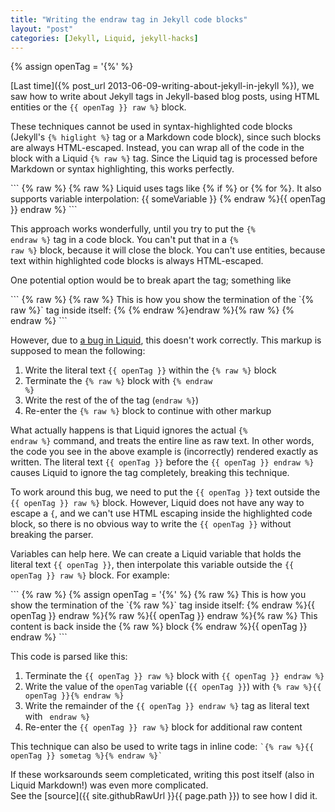 ```yaml
---
title: "Writing the endraw tag in Jekyll code blocks"
layout: "post"
categories: [Jekyll, Liquid, jekyll-hacks]
---
```


{% assign openTag = '{%' %}

[Last time]({% post_url 2013-06-09-writing-about-jekyll-in-jekyll %}), we saw how to write about Jekyll tags in Jekyll-based blog posts, using HTML entities or the `{{ openTag }} raw %}` block.  

These techniques cannot be used in syntax-highlighted code blocks (Jekyll's <code>&#123;% higlight %}</code> tag or a Markdown code block), since such blocks are always HTML-escaped.  Instead, you can wrap all of the code in the block with a Liquid <code>&#123;% raw %}</code> tag.  Since the Liquid tag is processed before Markdown or syntax highlighting, this works perfectly.

<div class="jekyll"></div>
``` {% raw %}
{% raw %}
Liquid uses tags like {% if %} or {% for %}.
It also supports variable interpolation: {{ someVariable }}
{% endraw %}{{ openTag }} endraw %}
```

This approach works wonderfully, until you try to put the <code>&#123;% endraw %}</code> tag in a code block.  You can't put that in a <code>&#123;% raw %}</code> block, because it will close the block.  You can't use entities, because text within highlighted code blocks is always HTML-escaped.  

One potential option would be to break apart the tag; something like

<div class="jekyll"></div>
``` {% raw %}
{% raw %}
This is how you show the termination of the `{% raw %}` tag inside itself: 
{% {% endraw %}endraw %}{% raw %}
{% endraw %}
```

However, due to [a bug in Liquid](https://github.com/Shopify/liquid/issues/204), this doesn't work correctly.  This markup is supposed to mean the following:

 1. Write the literal text `{{ openTag }}` within the <code>&#123;% raw %}</code> block
 1. Terminate the <code>&#123;% raw %}</code> block with <code>&#123;% endraw %}</code>
 1. Write the rest of the of the tag (`endraw %}`)
 1. Re-enter the  <code>&#123;% raw %}</code> block to continue with other markup

What actually happens is that Liquid ignores the actual <code>&#123;% endraw %}</code> command, and treats the entire line as raw text.  In other words, the code you see in the above example is (incorrectly) rendered exactly as written.  The literal text `{{ openTag }}` before the `{{ openTag }} endraw %}` causes Liquid to ignore the tag completely, breaking this technique.

To work around this bug, we need to put the `{{ openTag }}` text outside the `{{ openTag }} raw %}` block.  However, Liquid does not have any way to escape a `{`, and we can't use HTML escaping inside the highlighted code block, so there is no obvious way to write the `{{ openTag }}`  without breaking the parser.

Variables can help here.  We can create a Liquid variable that holds the literal text `{{ openTag }}`, then interpolate this variable outside the `{{ openTag }} raw %}` block.
For example:

<div class="jekyll"></div>
``` {% raw %}
{% assign openTag = '{%' %}
{% raw %}
This is how you show the termination of the `{% raw %}` tag inside itself: 
{% endraw %}{{ openTag }} endraw %}{% raw %}{{ openTag }} endraw %}{% raw %}
This content is back inside the {% raw %} block
{% endraw %}{{ openTag }} endraw %}
```

This code is parsed like this:
 
 1. Terminate the `{{ openTag }} raw %}` block with `{{ openTag }} endraw %}`
 2. Write the value of the `openTag` variable (`{{ openTag }}`) with `{% raw %}{{ openTag }}{% endraw %}`
 3. Write the remainder of the `{{ openTag }} endraw %}` tag as literal text with <code>&nbsp;endraw %}</code>
 4. Re-enter the `{{ openTag }} raw %}` block for additional raw content

This technique can also be used to write tags in inline code: <code>&#96;{% raw %}{{ openTag }} sometag %}{% endraw  %}&#96;</code>

If these worksarounds seem completicated, writing this post itself (also in Liquid Markdown!) was even more complicated.  
See the [source]({{ site.githubRawUrl }}{{ page.path }}) to see how I did it.